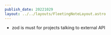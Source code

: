 ```yaml
---
publish_date: 20221029    
layout: ../../layouts/FleetingNoteLayout.astro
---
```

- zod is must for projects talking to external API